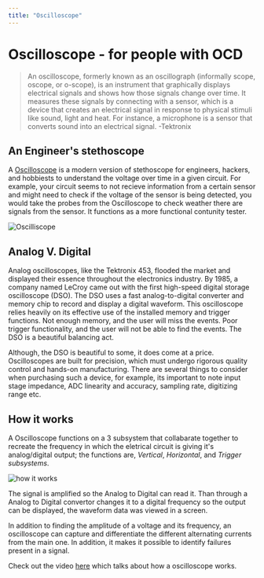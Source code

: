 ```yaml
---
title: "Oscilloscope"
---
```

# Oscilloscope - for people with OCD

> An oscilloscope, formerly known as an oscillograph (informally scope, oscope, or o-scope), is an instrument that graphically displays electrical signals and shows how those signals change over time. It measures these signals by connecting with a sensor, which is a device that creates an electrical signal in response to physical stimuli like sound, light and heat. For instance, a microphone is a sensor that converts sound into an electrical signal. -Tektronix

## An Engineer's stethoscope

A [Oscilloscope](https://www.youtube.com/watch?v=lSHAE_Y6snc "https://www.youtube.com/watch?v=lSHAE_Y6snc") is a modern version of stethoscope for engineers, hackers, and hobbiests to understand the voltage over time in a given circuit. For example, your circuit seems to not recieve information from a certain sensor and might need to check if the voltage of the sensor is being detected, you would take the probes from the Oscilloscope to check weather there are signals from the sensor. It functions as a more functional contunity tester. 

![Oscilliscope](/electrical-book/img/teltronix.png)
## Analog V. Digital

Analog oscilloscopes, like the Tektronix 453, flooded the market and displayed their essence throughout the electronics industry. By 1985, a company named LeCroy came out with the first high-speed digital storage oscilloscope (DSO). The DSO uses a fast analog-to-digital converter and memory chip to record and display a digital waveform. This oscilloscope relies heavily on its effective use of the installed memory and trigger functions. Not enough memory, and the user will miss the events. Poor trigger functionality, and the user will not be able to find the events. The DSO is a beautiful balancing act.

Although, the DSO is beautiful to some, it does come at a price. Oscilloscopes are built for precision, which must undergo rigorous quality control and hands-on manufacturing. There are several things to consider when purchasing such a device, for example, its important to note input stage impedance, ADC linearity and accuracy, sampling rate, digitizing range etc.

## How it works

A Oscilloscope functions on a 3 subsystem that collabarate together to recreate the frequency in which the eletrical circuit is giving it's analog/digital output; the functions are, *Vertical*, *Horizontal*, and *Trigger subsystems*.  

![how it works](/electrical-book/img/oscilliscopephoto.webp)

The signal is amplified so the Analog to Digital can read it. Than through a Analog to Digital convertor changes it to a digital frequency so the output can be displayed, the waveform data was viewed in a screen. 

In addition to finding the amplitude of a voltage and its frequency, an oscilloscope can capture and differentiate the different alternating currents from the main one. In addition, it makes it possible to identify failures present in a signal.

Check out the video [here](https://www.youtube.com/watch?v=DgYGRtkd9Vs "https://www.youtube.com/watch?v=DgYGRtkd9Vs") which talks about how a oscilloscope works. 